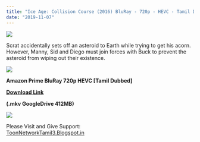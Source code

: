 ```yaml
---
title: "Ice Age: Collision Course (2016) BluRay - 720p - HEVC - Tamil Dubbed - x264 - 400MB"
date: "2019-11-07"
---
```


[![](https://1.bp.blogspot.com/-6W0b1zSk-UY/XXEvmvvA1CI/AAAAAAAAAvo/WVL5LFvWHtQSX8s_L-stnijLIWSoYTcSQCLcBGAs/s640/Ice_age_collision_course_poster1.png)](https://1.bp.blogspot.com/-6W0b1zSk-UY/XXEvmvvA1CI/AAAAAAAAAvo/WVL5LFvWHtQSX8s_L-stnijLIWSoYTcSQCLcBGAs/s1600/Ice_age_collision_course_poster1.png)

Scrat accidentally sets off an asteroid to Earth while trying to get his acorn. However, Manny, Sid and Diego must join forces with Buck to prevent the asteroid from wiping out their existence.

[![](https://1.bp.blogspot.com/-fai1ZuUwnbA/XIjy2aT4irI/AAAAAAAAANw/WFW0YRK47_8GLAt3pPBSzBk0GJA6Mk5fgCPcBGAYYCw/s1600/torrborder.gif)](https://1.bp.blogspot.com/-fai1ZuUwnbA/XIjy2aT4irI/AAAAAAAAANw/WFW0YRK47_8GLAt3pPBSzBk0GJA6Mk5fgCPcBGAYYCw/s1600/torrborder.gif)

**Amazon Prime BluRay 720p HEVC \[Tamil Dubbed\]**

**[Download Link](https://drive.google.com/open?id=1VknTbdDl-7kqNCU1XhwOn9KPwuy5HB4h)**

**(.mkv GoogleDrive 412MB)**

[![](https://1.bp.blogspot.com/-fai1ZuUwnbA/XIjy2aT4irI/AAAAAAAAANw/WFW0YRK47_8GLAt3pPBSzBk0GJA6Mk5fgCPcBGAYYCw/s1600/torrborder.gif)](https://1.bp.blogspot.com/-fai1ZuUwnbA/XIjy2aT4irI/AAAAAAAAANw/WFW0YRK47_8GLAt3pPBSzBk0GJA6Mk5fgCPcBGAYYCw/s1600/torrborder.gif)

Please Visit and Give Support:  
[ToonNetworkTamil3.Blogspot.in](https://toonnetworktamil3.blogspot.com/)
